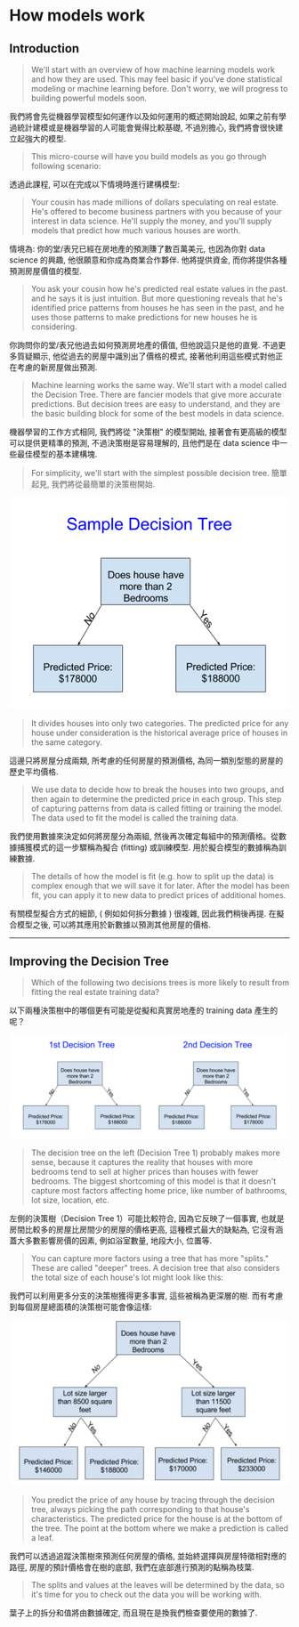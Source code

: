# How models work
## Introduction

>We'll start with an overview of how machine learning models work and how they are used. This may feel basic if you've done statistical modeling or machine learning before. Don't worry, we will progress to building powerful models soon.

我們將會先從機器學習模型如何運作以及如何運用的概述開始說起, 如果之前有學過統計建模或是機器學習的人可能會覺得比較基礎, 不過別擔心, 我們將會很快建立起強大的模型.

>This micro-course will have you build models as you go through following scenario:

透過此課程, 可以在完成以下情境時進行建構模型:

>Your cousin has made millions of dollars speculating on real estate. He's offered to become business partners with you because of your interest in data science. He'll supply the money, and you'll supply models that predict how much various houses are worth.

情境為: 你的堂/表兄已經在房地產的預測賺了數百萬美元, 也因為你對 data science 的興趣, 他很願意和你成為商業合作夥伴. 他將提供資金, 而你將提供各種預測房屋價值的模型.

>You ask your cousin how he's predicted real estate values in the past. and he says it is just intuition. But more questioning reveals that he's identified price patterns from houses he has seen in the past, and he uses those patterns to make predictions for new houses he is considering.

你詢問你的堂/表兄他過去如何預測房地產的價值, 但他說這只是他的直覺. 不過更多質疑顯示, 他從過去的房屋中識別出了價格的模式, 接著他利用這些模式對他正在考慮的新房屋做出預測.

>Machine learning works the same way. We'll start with a model called the Decision Tree. There are fancier models that give more accurate predictions. But decision trees are easy to understand, and they are the basic building block for some of the best models in data science.

機器學習的工作方式相同, 我們將從 "決策樹" 的模型開始, 接著會有更高級的模型可以提供更精準的預測, 不過決策樹是容易理解的, 且他們是在 data science 中一些最佳模型的基本建構塊.

>For simplicity, we'll start with the simplest possible decision tree.
簡單起見, 我們將從最簡單的決策樹開始.

![Sample Decision Tree](https://github.com/prince811009/Kaggle_courses_notes/blob/master/imgs/sample_decision_tree.png)

>It divides houses into only two categories. The predicted price for any house under consideration is the historical average price of houses in the same category.

這邊只將房屋分成兩類, 所考慮的任何房屋的預測價格, 為同一類別型態的房屋的歷史平均價格.

>We use data to decide how to break the houses into two groups, and then again to determine the predicted price in each group. This step of capturing patterns from data is called fitting or training the model. The data used to fit the model is called the training data.

我們使用數據來決定如何將房屋分為兩組, 然後再次確定每組中的預測價格。從數據捕獲模式的這一步驟稱為擬合 (fitting) 或訓練模型. 用於擬合模型的數據稱為訓練數據.

>The details of how the model is fit (e.g. how to split up the data) is complex enough that we will save it for later. After the model has been fit, you can apply it to new data to predict prices of additional homes.

有關模型擬合方式的細節, ( 例如如何拆分數據 ) 很複雜, 因此我們稍後再提. 在擬合模型之後, 可以將其應用於新數據以預測其他房屋的價格.

---

## Improving the Decision Tree

>Which of the following two decisions trees is more likely to result from fitting the real estate training data?

以下兩種決策樹中的哪個更有可能是從擬和真實房地產的 training data 產生的呢？

![Improving the Decision Tree-1](https://github.com/prince811009/Kaggle_courses_notes/blob/master/imgs/decision_tree.png)

>The decision tree on the left (Decision Tree 1) probably makes more sense, because it captures the reality that houses with more bedrooms tend to sell at higher prices than houses with fewer bedrooms. The biggest shortcoming of this model is that it doesn't capture most factors affecting home price, like number of bathrooms, lot size, location, etc.

左側的決策樹（Decision Tree 1）可能比較符合, 因為它反映了一個事實, 也就是房間比較多的房屋比房間少的房屋的價格更高, 這種模式最大的缺點為, 它沒有涵蓋大多數影響房價的因素, 例如浴室數量, 地段大小, 位置等.

>You can capture more factors using a tree that has more "splits." These are called "deeper" trees. A decision tree that also considers the total size of each house's lot might look like this:

我們可以利用更多分支的決策樹獲得更多事實, 這些被稱為更深層的樹. 而有考慮到每個房屋總面積的決策樹可能會像這樣:

![Improving the Decision Tree-2](https://github.com/prince811009/Kaggle_courses_notes/blob/master/imgs/decision_tree_2.png)

>You predict the price of any house by tracing through the decision tree, always picking the path corresponding to that house's characteristics. The predicted price for the house is at the bottom of the tree. The point at the bottom where we make a prediction is called a leaf.

我們可以透過追蹤決策樹來預測任何房屋的價格, 並始終選擇與房屋特徵相對應的路徑, 房屋的預計價格會在樹的底部, 我們在底部進行預測的點稱為枝葉.

>The splits and values at the leaves will be determined by the data, so it's time for you to check out the data you will be working with.

葉子上的拆分和值將由數據確定, 而且現在是換我們檢查要使用的數據了.
